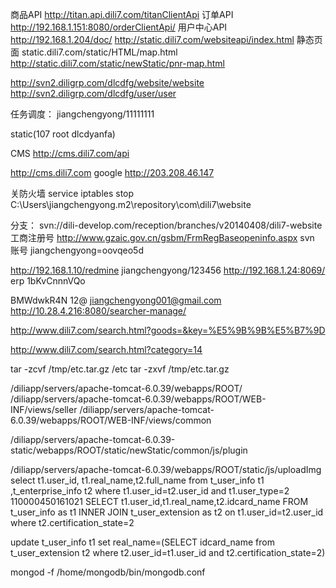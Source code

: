商品API
http://titan.api.dili7.com/titanClientApi
订单API
http://192.168.1.151:8080/orderClientApi/
用户中心API
http://192.168.1.204/doc/
http://static.dili7.com/websiteapi/index.html
静态页面
static.dili7.com/static/HTML/map.html
http://static.dili7.com/static/newStatic/pnr-map.html

http://svn2.diligrp.com/dlcdfg/website/website
http://svn2.diligrp.com/dlcdfg/user/user

任务调度：
jiangchengyong/11111111

static(107 root dlcdyanfa)

CMS
http://cms.dili7.com/api

http://cms.dili7.com
google
http://203.208.46.147 

关防火墙 service iptables stop
C:\Users\jiangchengyong\.m2\repository\com\dili7\website

分支： svn://dili-develop.com/reception/branches/v20140408/dili7-website
 工商注册号
http://www.gzaic.gov.cn/gsbm/FrmRegBaseopeninfo.aspx
svn 账号  jiangchengyong=oovqeo5d

http://192.168.1.10/redmine
jiangchengyong/123456
http://192.168.1.24:8069/  erp 1bKvCnnnVQo

 
BMWdwkR4N 12@
jiangchengyong001@gmail.com
http://10.28.4.216:8080/searcher-manage/

http://www.dili7.com/search.html?goods=&key=%E5%9B%9B%E5%B7%9D

http://www.dili7.com/search.html?category=14

tar -zcvf /tmp/etc.tar.gz /etc
tar -zxvf /tmp/etc.tar.gz

/diliapp/servers/apache-tomcat-6.0.39/webapps/ROOT/
/diliapp/servers/apache-tomcat-6.0.39/webapps/ROOT/WEB-INF/views/seller
/diliapp/servers/apache-tomcat-6.0.39/webapps/ROOT/WEB-INF/views/common

/diliapp/servers/apache-tomcat-6.0.39-static/webapps/ROOT/static/newStatic/common/js/plugin

/diliapp/servers/apache-tomcat-6.0.39/webapps/ROOT/static/js/uploadImg
select t1.user_id, t1.real_name,t2.full_name from t_user_info t1 ,t_enterprise_info t2 where t1.user_id=t2.user_id and t1.user_type=2
110000450161021
SELECT t1.user_id,t1.real_name,t2.idcard_name FROM t_user_info as t1 INNER JOIN t_user_extension as t2 on t1.user_id=t2.user_id where t2.certification_state=2

update t_user_info t1 set real_name=(SELECT idcard_name from t_user_extension t2 where t2.user_id=t1.user_id and t2.certification_state=2)


mongod -f /home/mongodb/bin/mongodb.conf
